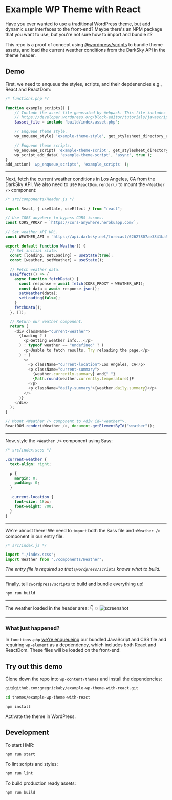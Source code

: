 # Example WP Theme with React

Have you ever wanted to use a traditional WordPress theme, but add dynamic user interfaces to the front-end? Maybe there's an NPM package that you want to use, but you're not sure how to import and bundle it?

This repo is a proof of concept using [@wordpress/scripts](https://developer.wordpress.org/block-editor/packages/packages-scripts/) to bundle theme assets, and load the current weather conditions from the DarkSky API in the theme header.

## Demo

First, we need to enqueue the styles, scripts, and their depdenencies e.g., React and ReactDom:

```php
/* functions.php */

function example_scripts() {
	// Include the asset file generated by Webpack. This file includes dependencies!
	// https://developer.wordpress.org/block-editor/tutorials/javascript/js-build-setup/#dependency-management
	$asset_file = include 'build/index.asset.php';

	// Enqueue theme style.
	wp_enqueue_style( 'example-theme-style', get_stylesheet_directory_uri() . '/build/index.css', [], $asset_file['version'] );

	// Enqueue theme scripts.
	wp_enqueue_script( 'example-theme-script', get_stylesheet_directory_uri() . '/build/index.js', $asset_file['dependencies'], $asset_file['version'], true );
	wp_script_add_data( 'example-theme-script', 'async', true );
}
add_action( 'wp_enqueue_scripts', 'example_scripts' );
```

---

Next, fetch the current weather conditions in Los Angeles, CA from the DarkSky API. We also need to use `ReactDom.render()` to mount the `<Weather />` component:

```js
/* src/components/Header.js */

import React, { useState, useEffect } from "react";

// Use CORS anywhere to bypass CORS issues.
const CORS_PROXY = `https://cors-anywhere.herokuapp.com/`;

// Set weather API URL.
const WEATHER_API = `https://api.darksky.net/forecast/62627807ae3841ba587c80d49b90759b/37.8267,-122.4233`;

export default function Weather() {
  // Set initial state.
  const [loading, setLoading] = useState(true);
  const [weather, setWeather] = useState();

  // Fetch weather data.
  useEffect(() => {
    async function fetchData() {
      const response = await fetch(CORS_PROXY + WEATHER_API);
      const data = await response.json();
      setWeather(data);
      setLoading(false);
    }
    fetchData();
  }, []);

  // Return our weather component.
  return (
    <div className="current-weather">
      {loading ? (
        <p>Getting weather info...</p>
      ) : typeof weather == "undefined" ? (
        <p>Unable to fetch results. Try reloading the page.</p>
      ) : (
        <>
          <p className="current-location">Los Angeles, CA</p>
          <p className="current-summary">
            {weather.currently.summary} and{" "}
            {Math.round(weather.currently.temperature)}F
          </p>
          <p className="daily-summary">{weather.daily.summary}</p>
        </>
      )}
    </div>
  );
}

// Mount <Weather /> component to <div id="weather">.
ReactDOM.render(<Weather />, document.getElementById("weather"));
```

---

Now, style the `<Weather />` component using Sass:

```scss
/* src/index.scss */

.current-weather {
  text-align: right;

  p {
    margin: 0;
    padding: 0;
  }

  .current-location {
    font-size: 18px;
    font-weight: 700;
  }
}
```

---

We're almost there! We need to `import` both the Sass file and `<Weather />` component in our entry file.

```js
/* src/index.js */

import "./index.scss";
import Weather from "./components/Weather";
```

_The entry file is required so that `@wordpress/scripts` knows what to build._

---

Finally, tell `@wordpress/scripts` to build and bundle everything up!

```bash
npm run build
```

---

The weather loaded in the header area: 👇 💥
![screenshot](https://dl.dropbox.com/s/xvb1q50lr2b42ah/Screenshot%202020-07-21%2011.52.33.png?dl=0)

---

### What just happened?

In `functions.php` [we're enqueueing](https://github.com/gregrickaby/wp-theme-with-react/blob/master/functions.php) our bundled JavaScript and CSS file and requiring `wp-element` as a depdendency, which includes both React and ReactDom. These files will be loaded on the front-end!

## Try out this demo

Clone down the repo into `wp-content/themes` and install the dependencies:

```bash
git@github.com:gregrickaby/example-wp-theme-with-react.git
```

```bash
cd themes/example-wp-theme-with-react
```

```bash
npm install
```

Activate the theme in WordPress.

## Development

To start HMR:

```bash
npm run start
```

To lint scripts and styles:

```bash
npm run lint
```

To build production ready assets:

```bash
npm run build
```
